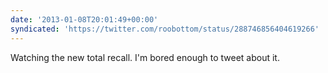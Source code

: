 ```yaml
---
date: '2013-01-08T20:01:49+00:00'
syndicated: 'https://twitter.com/roobottom/status/288746856404619266'
---
```

Watching the new total recall. I'm bored enough to tweet about it.
